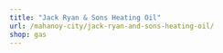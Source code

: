 ```yaml
---
title: "Jack Ryan & Sons Heating Oil"
url: /mahanoy-city/jack-ryan-and-sons-heating-oil/
shop: gas
---
```

